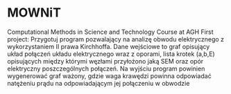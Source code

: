 # MOWNiT
Computational Methods in Science and Technology Course at AGH
First project:
Przygotuj program pozwalający na analizę obwodu elektrycznego z wykorzystaniem II 
prawa Kirchhoffa. Dane wejściowe to graf opisujący układ połączeń układu elektrycznego wraz z oporami, lista krotek (a,b,E) opisujących między którymi węzłami przyłożono jaką SEM oraz opór elektryczny poszczególnych połączeń.
Na wyjściu program powinien wygenerować graf ważony, gdzie waga krawędzi powinna odpowiadać natężeniu prądu na odpowiadającym jej połączeniu w obwodzie
